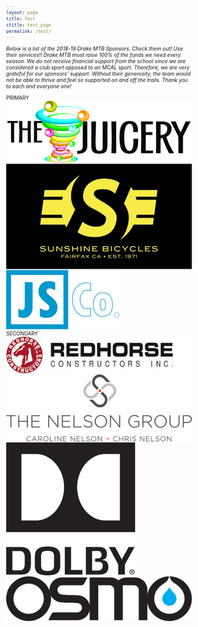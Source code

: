```yaml
---
layout: page
title: Test
stitle: test_page
permalink: /test/
---
```


*Below is a list of the 2018-19 Drake MTB Sponsors. Check them out! Use their services!! Drake MTB must raise 100% of the funds we need every season. We do not receive financial support from the school since we are considered a club sport opposed to an MCAL sport. Therefore, we are very grateful for our sponsors’ support. Without their generosity, the team would not be able to thrive and feel so supported on and off the trails. Thank you to each and everyone one!*

<div>
  PRIMARY<br />
  <div class="w3-third">
    <a href="https://www.facebook.com/juicery" target="_blank"><img src="/images/juicery.jpg" alt="The Juicery" class="w3-square w3-hover-opacity"></a>
  </div>
  <div class="w3-third">
    <a href="https://www.sunshinebicycle.com" target="_blank"><img src="/images/sunshine_new.JPG" alt="Sunshine Bicycles" class="w3-square w3-hover-opacity"></a>
  </div>
  <div class="w3-third">
    <a href="https://jscompanyinc.com" target="_blank"><img src="/images/logo-JSCo.jpg" alt="JS Company Inc." class="w3-square w3-hover-opacity"></a>
  </div>
</div>

<div>
  SECONDARY<br />
  <div class="w3-quarter">
    <a href="https://www.redhorseconstructors.com" target="_blank"><img src="/images/redhorse.jpg" alt="Redhorse Construction, Inc." class="w3-square w3-hover-opacity"></a>
  </div>
  <div class="w3-quarter">
    <a href="https://www.thenelsongroupmarin.com" target="_blank"><img src="/images/NG_logo.png" alt="The Nelson Group" class="w3-square w3-hover-opacity"></a>
  </div>
  <div class="w3-quarter">
    <a href="https://www.dolby.com" target="_blank"><img src="/images/Dolby_Vert_Black.png" alt="Dolby" class="w3-square w3-hover-opacity"></a>
  </div>
  <div class="w3-quarter">
    <a href="https://osmonutrition.com" target="_blank"><img src="/images/Osmo_wordmark_color.png" alt="Osmo" class="w3-square w3-hover-opacity"></a>
  </div>
</div>
